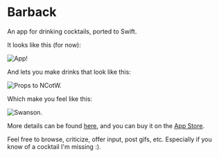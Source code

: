 Barback
=======

An app for drinking cocktails, ported to Swift.

It looks like this (for now):

![App!](http://i.imgur.com/m3HiyeY.png)

And lets you make drinks that look like this:

![Props to NCotW.](http://i.imgur.com/JyiB2ep.jpg)

Which make you feel like this:

![Swanson.](http://steeshes.files.wordpress.com/2011/12/tumblr_ll4crzw09g1qz82xho1_400.gif)

More details can be found [here](http://getbarback.com), and you can buy it on the [App Store](https://itunes.apple.com/us/app/barback-classic-modern-cocktails/id829469529?mt=8).

Feel free to browse, criticize, offer input, post gifs, etc.  Especially if you know of a cocktail I'm missing :).
